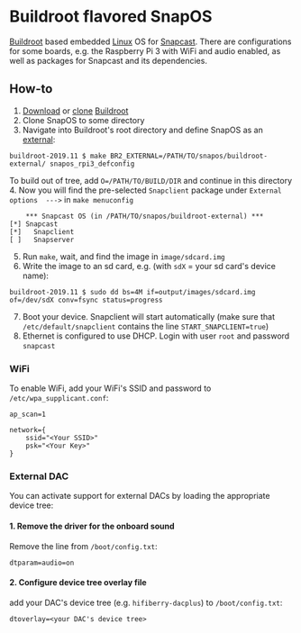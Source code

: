 # Buildroot flavored SnapOS
[Buildroot](https://buildroot.org) based embedded [Linux](https://www.kernel.org) OS for [Snapcast](https://github.com/badaix/snapcast).
There are configurations for some boards, e.g. the Raspberry Pi 3 with WiFi and audio enabled, as well as packages for Snapcast and its dependencies.

## How-to
 1. [Download](https://buildroot.org/download.html) or [clone](https://github.com/buildroot/buildroot) [Buildroot](https://buildroot.org) 
 2. Clone SnapOS to some directory
 3. Navigate into Buildroot's root directory and define SnapOS as an [external](https://buildroot.org/downloads/manual/manual.html#outside-br-custom):
```
buildroot-2019.11 $ make BR2_EXTERNAL=/PATH/TO/snapos/buildroot-external/ snapos_rpi3_defconfig
```
To build out of tree, add `O=/PATH/TO/BUILD/DIR` and continue in this directory  
 4. Now you will find the pre-selected `Snapclient` package under `External options  --->` in `make menuconfig`
```
    *** Snapcast OS (in /PATH/TO/snapos/buildroot-external) ***
[*] Snapcast
[*]   Snapclient
[ ]   Snapserver
```
 5. Run `make`, wait, and find the image in `image/sdcard.img`
 6. Write the image to an sd card, e.g. (with `sdX` = your sd card's device name):
 ```
 buildroot-2019.11 $ sudo dd bs=4M if=output/images/sdcard.img of=/dev/sdX conv=fsync status=progress
 ```
 7. Boot your device. Snapclient will start automatically (make sure that `/etc/default/snapclient` contains the line `START_SNAPCLIENT=true`)
 8. Ethernet is configured to use DHCP. Login with user `root` and password `snapcast`

### WiFi
To enable WiFi, add your WiFi's SSID and password to `/etc/wpa_supplicant.conf`:
```
ap_scan=1

network={
    ssid="<Your SSID>"
    psk="<Your Key>"
}
```

### External DAC
You can activate support for external DACs by loading the appropriate device tree: 
#### 1. Remove the driver for the onboard sound  
Remove the line from `/boot/config.txt`:
 ```
 dtparam=audio=on
 ```
#### 2. Configure device tree overlay file  
add your DAC's device tree (e.g. `hifiberry-dacplus`) to `/boot/config.txt`:
```
dtoverlay=<your DAC's device tree>
```

